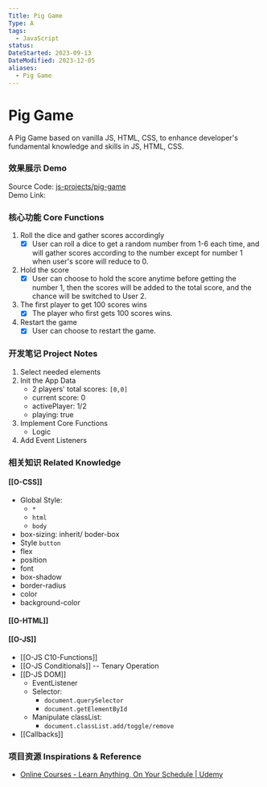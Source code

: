 ```yaml
---
Title: Pig Game
Type: A
tags:
  - JavaScript
status: 
DateStarted: 2023-09-13
DateModified: 2023-12-05
aliases:
  - Pig Game
---
```

# Pig Game
A Pig Game based on vanilla JS, HTML, CSS, to enhance developer's fundamental knowledge and skills in JS, HTML, CSS.

### 效果展示 Demo

Source Code: [js-projects/pig-game](https://github.com/Jenniferwonder/js-projects/tree/main/pig-game-practice)  
Demo Link:

### 核心功能 Core Functions
1. Roll the dice and gather scores accordingly
	- [x] User can roll a dice to get a random number from 1-6 each time, and will gather scores according to the number except for number 1 when user's score will reduce to 0.
2. Hold the score
	- [x] User can choose to hold the score anytime before getting the number 1, then the scores will be added to the total score, and the chance will be switched to User 2.
3. The first player to get 100 scores wins
	- [x] The player who first gets 100 scores wins.
4. Restart the game
	- [x] User can choose to restart the game.

### 开发笔记 Project Notes
1. Select needed elements
2. Init the App Data
	- 2 players' total scores: `[0,0]`
	- current score: 0
	- activePlayer: 1/2
	- playing: true
3. Implement Core Functions
	- Logic
4. Add Event Listeners

### 相关知识 Related Knowledge 
#### [[O-CSS]]
- Global Style:
  - `*`
  - `html`
  - `body`
- box-sizing: inherit/ boder-box
- Style `button`
- flex
- position
- font
- box-shadow
- border-radius
- color
- background-color

#### [[O-HTML]]

#### [[O-JS]]
- [[O-JS C10-Functions]]
- [[O-JS Conditionals]] -- Tenary Operation
- [[D-JS DOM]]
  - EventListener
  - Selector:
    - `document.querySelector`
    - `document.getElementById`
  - Manipulate classList:
    - `document.classList.add/toggle/remove`
- [[Callbacks]]

### 项目资源 Inspirations & Reference
 - [Online Courses - Learn Anything, On Your Schedule | Udemy](https://www.udemy.com/course/the-complete-javascript-course/learn/lecture/22649207?start=0#overview)




